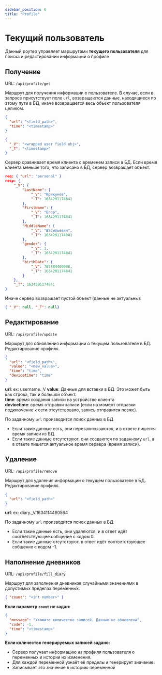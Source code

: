 ```yaml
---
sidebar_position: 6
title: "Profile"
---
```


# Текущий пользователь

Данный роутер управляет маршрутами **текущего пользователя** для поиска и редактировании информации о профиле

## Получение

URL: `/api/profile/get`

Маршрут для получения информации о пользователе. В случае, если в запросе присутствует поле `url`, возвращаются данные, находящиеся по этому пути в БД, иначе возвращается весь объект пользователя целиком.

```json title="[POST] request body"
{ 
  "url": "<field_path>",
  "time": "<timestamp>"
}
```

```json title="[POST] response body"
{ 
  "_V": "<wrapped user field obj>",
  "_T": "<timestamp>"
}
```

Сервер сравнивает время клиента с временем записи в БД. Если время клиента меньше того, что записано в БД, сервер возвращает объект.  

```json title="Example"
req: { "url": "personal" }
resp: {
    "_V": {
        "LastName": {
            "_V": "Крикунов",
            "_T": 1634291174841
        },
        "FirstName": {
            "_V": "Егор",
            "_T": 1634291174841
        },
        "MiddleName": {
            "_V": "Васильевич",
            "_T": 1634291174841
        },
        "gender": {
            "_V": 1,
            "_T": 1634291174841
        },
        "birthDate": {
            "_V": 705884400000,
            "_T": 1634291174841
        }
    },
    "_T": 1634291174841
}
```
Иначе сервер возвращает пустой объект (данные не актуальны): 
```json title="[POST] response body"
{ "_V": null, "_T": null}
```


## Редактирование

URL: `/api/profile/update`

Маршрут для обновления информации о текущем пользователе в БД. Редактирование профиля.


```json title="[POST] request body"
{
  "url": "<field_path>", 
  "value": "<new_value>",
  "time": "time",      
  "devicetime": "time" 
}
```
**url**: ex: username._V 
**value**:  Данные для вставки в БД. Это может быть как строка, так и большой объект.  
**time**: время создания записи на устройстве клиента  
**devicetime**: время отправки записи (если на момент отправки подключение к сети отсутствовало, запись отправится позже).  


По заданному `url` производится поиск данных в БД.   
* Если такие данные есть, они перезаписываются, и в ответе пишется время записи из БД.  
* Если такие данные отсутствуют, они создаются по заданному `url`, а в ответе пишется актуальное время сервера (время записи).

## Удаление

URL: `/api/profile/remove`

Маршрут для удаления информации о текущем пользователе в БД. Редактирование профиля.

```json title="[POST] request body"
{
  "url": "<field_path>"
}
```
**url**: ex: diary._V.1634114490564

По заданному `url` производится поиск данных в БД.   
* Если такие данные есть, они удаляются, и в ответ идёт соответствующее собщение с кодом 0.  
* Если такие данные отсутствуют,  в ответ идёт соответствующее собщение с кодом -1.  


## Наполнение дневников

URL: `/api/profile/fill_diary`

Маршрут для заполнения дневников случайными значениями в допустимых пределах переменных.

```json title="[POST] request body"
{ "count": "<int number>" }
```

**Если параметр `count` не задан:**
```json title="[POST] response body"
{   
  "message": "Укажите количество записей. Данные не обновлены",
  "code": -1,
  "time": "<timestamp>"
}
```

**Если количество генерируемых записей задано:**  
* Сервер получает информацию из профиля пользователя о переменных и истории их изменения.  
* Для каждой переменной узнаёт её пределы и генерирует значение.
* Записывает это значение в историю переменной

